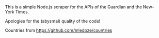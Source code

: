This is a simple Node.js scraper for the APIs of the Guardian and the New-York Times.

Apologies for the (abysmal) quality of the code!

Countries from https://github.com/mledoze/countries